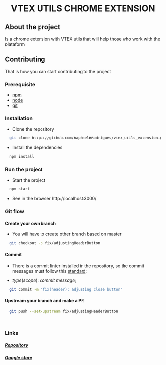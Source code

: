 
<h1 align="center"> VTEX UTILS CHROME EXTENSION</h1>

## About the project
Is a chrome extension with VTEX utils that will help those who work with the plataform

## Contributing
That is how you can start contributing to the project

### Prerequisite

* [npm](https://www.npmjs.com/)
* [node](https://nodejs.org/en/)
* [git](https://git-scm.com/)


### Installation

* Clone the repository
```sh
  git clone https://github.com/RaphaelBRodrigues/vtex_utils_extension.git
```

* Install the dependencies
```sh
  npm install
```

### Run the project

* Start the project
```sh
  npm start
```

* See in the browser http://localhost:3000/


### Git flow

#### Create your own branch
* You will have to create other branch based on master
```sh
  git checkout -b fix/adjustingHeaderButton
```

#### Commit
* There is a commit linter installed in the repository, so the commit messages must follow this [standard](https://github.com/conventional-changelog/commitlint/#what-is-commitlint):

* *type*(*scope*): *commit message*;

```sh
  git commit -m "fix(header): adjusting close button"
```

#### Upstream your branch and make a PR
```sh
  git push --set-upstream fix/adjustingHeaderButton
```
<br>

### Links


##### [Repository](https://github.com/RaphaelBRodrigues/vtex_utils_extension)

##### [Google store](https://chrome.google.com/webstore/detail/vtex-utils/pbeccppphodgankmbikfdlodceghmmgo)
